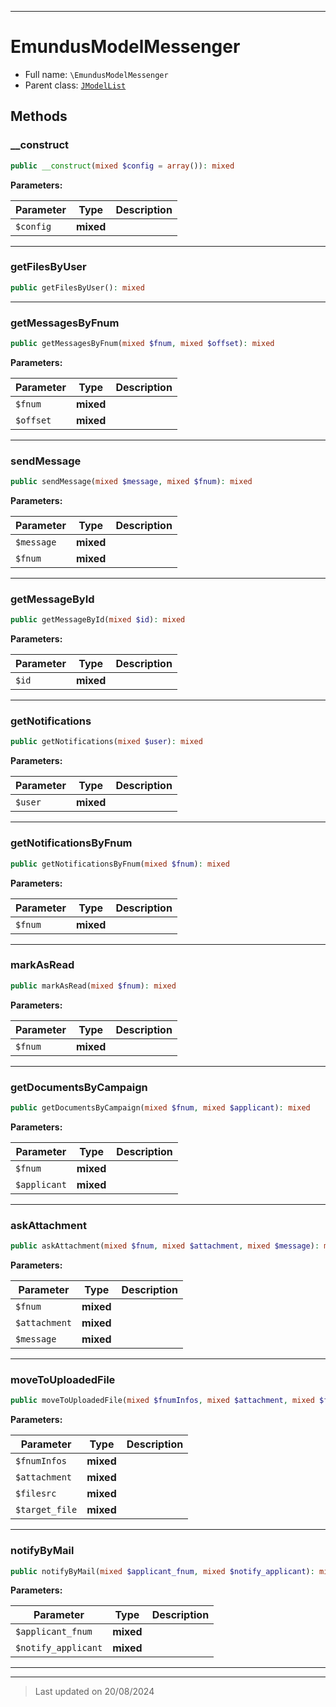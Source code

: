 ***

# EmundusModelMessenger





* Full name: `\EmundusModelMessenger`
* Parent class: [`JModelList`](./JModelList.md)




## Methods


### __construct



```php
public __construct(mixed $config = array()): mixed
```








**Parameters:**

| Parameter | Type | Description |
|-----------|------|-------------|
| `$config` | **mixed** |  |






***

### getFilesByUser



```php
public getFilesByUser(): mixed
```













***

### getMessagesByFnum



```php
public getMessagesByFnum(mixed $fnum, mixed $offset): mixed
```








**Parameters:**

| Parameter | Type | Description |
|-----------|------|-------------|
| `$fnum` | **mixed** |  |
| `$offset` | **mixed** |  |






***

### sendMessage



```php
public sendMessage(mixed $message, mixed $fnum): mixed
```








**Parameters:**

| Parameter | Type | Description |
|-----------|------|-------------|
| `$message` | **mixed** |  |
| `$fnum` | **mixed** |  |






***

### getMessageById



```php
public getMessageById(mixed $id): mixed
```








**Parameters:**

| Parameter | Type | Description |
|-----------|------|-------------|
| `$id` | **mixed** |  |






***

### getNotifications



```php
public getNotifications(mixed $user): mixed
```








**Parameters:**

| Parameter | Type | Description |
|-----------|------|-------------|
| `$user` | **mixed** |  |






***

### getNotificationsByFnum



```php
public getNotificationsByFnum(mixed $fnum): mixed
```








**Parameters:**

| Parameter | Type | Description |
|-----------|------|-------------|
| `$fnum` | **mixed** |  |






***

### markAsRead



```php
public markAsRead(mixed $fnum): mixed
```








**Parameters:**

| Parameter | Type | Description |
|-----------|------|-------------|
| `$fnum` | **mixed** |  |






***

### getDocumentsByCampaign



```php
public getDocumentsByCampaign(mixed $fnum, mixed $applicant): mixed
```








**Parameters:**

| Parameter | Type | Description |
|-----------|------|-------------|
| `$fnum` | **mixed** |  |
| `$applicant` | **mixed** |  |






***

### askAttachment



```php
public askAttachment(mixed $fnum, mixed $attachment, mixed $message): mixed
```








**Parameters:**

| Parameter | Type | Description |
|-----------|------|-------------|
| `$fnum` | **mixed** |  |
| `$attachment` | **mixed** |  |
| `$message` | **mixed** |  |






***

### moveToUploadedFile



```php
public moveToUploadedFile(mixed $fnumInfos, mixed $attachment, mixed $filesrc, mixed $target_file): mixed
```








**Parameters:**

| Parameter | Type | Description |
|-----------|------|-------------|
| `$fnumInfos` | **mixed** |  |
| `$attachment` | **mixed** |  |
| `$filesrc` | **mixed** |  |
| `$target_file` | **mixed** |  |






***

### notifyByMail



```php
public notifyByMail(mixed $applicant_fnum, mixed $notify_applicant): mixed
```








**Parameters:**

| Parameter | Type | Description |
|-----------|------|-------------|
| `$applicant_fnum` | **mixed** |  |
| `$notify_applicant` | **mixed** |  |






***


***
> Last updated on 20/08/2024
